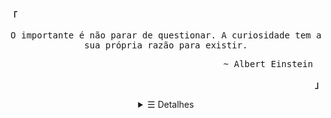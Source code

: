 <p align="left"><strong><samp>「</samp></strong></p><p align="center">
    <samp>
    O importante é não parar de questionar. A curiosidade tem a sua própria razão para existir.
    <p align="right"><samp>~ Albert Einstein &nbsp</samp></p>
    </samp>
</p><p align="right"><strong><samp>」</samp></strong></p>
<details align="center">
<summary>&#9776; Detalhes</summary>
    <h2></h2>
    <br>
    <p align="center">
        <samp>
        <a href="mailto:mateusbritoluz@gmail.com" target="_blank">E-Mail</a> •
        <a href="https://twitch.tv/systemwhoami" target="_blank">Twitch</a> •
        <a href="https://instagram.com/systemwhoami" target="_blank">Intagram</a> •
        <a href="https://systemwhoami.github.io" target="_blank">Website</a>
        </samp>
    </p>
    <h2></h2>
    <p align="center">
        <a href="#" target="_blank">
            <img alt="Mais Usados" src="https://github-readme-stats.vercel.app/api/top-langs/?bg_color=00000000&layout=compact&username=systemwhoami&hide_border=true&title_color=c9d1d9&text_color=c3c5cd"/>
            <img alt="GitHub Stats" src="https://github-readme-stats.vercel.app/api?bg_color=00000000&username=systemwhoami&show_icons=true&include_all_commits=true&count_private=true&hide=commits&hide_border=true&icon_color=4C566A&title_color=c9d1d9&text_color=c3c5cd"/>
        </a>
    </p>
    <h2></h2>
    <p align="center">
        <a target="_blank" href="https://spotify-github-profile.vercel.app/api/view?uid=hidyoazagi04y9bcm0q664ru1&redirect=true">
            <img width="100%" alt="Ouvindo Agora" src="https://spotify-github-profile.vercel.app/api/view?uid=hidyoazagi04y9bcm0q664ru1&cover_image=true&theme=novatorem"/>
        </a>
    </p>
</details>
